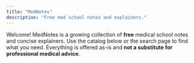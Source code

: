 ```yaml
---
title: "MedNotes"
description: "Free med school notes and explainers."
---
```


Welcome! MedNotes is a growing collection of **free** medical school notes and concise explainers.
Use the catalog below or the search page to find what you need. Everything is offered as-is and **not a substitute for professional medical advice**.
